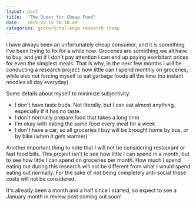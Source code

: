 ```yaml
---
layout: post
title:  "The Quest for Cheap Food"
date:   2015-02-15 10:30:49
categories: grocerychallenge research cheap
---
```

I have always been an unfortunately cheap consumer, and it is something I've been trying to fix for a while now. Groceries are something we all have to buy, and yet if I don't pay attention I can end up paying exorbitant prices for even the simplest meals. That is why, in the next few months I will be conducting a research project: how little can I spend monthly on groceries, while also not forcing myself to eat garbage foods all the time (no instant noodles all day everyday).

Some details about myself to minimize subjectivity:

  - I don't have taste buds. Not literally, but I can eat almost anything, especially if it has no taste.
  - I don't normally prepare food that takes a long time
  - I'm okay with eating the same food every meal for a week
  - I don't have a car, so all groceries I buy will be brought home by bus, or by bike (when it gets warmer)

Another important thing to note that I will not be considering restaurant or fast food bills. This project isn't to see how little I can spend in a month, but to see how little I can spend on groceries per month. How much I spend eating out during this research will not be different from what I would spend eating out normally. For the sake of not being completely anti-social these costs will not be considered.

It's already been a month and a half since I started, so expect to see a January month in review post coming out soon!
